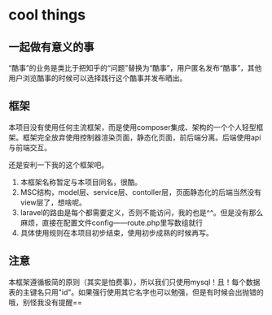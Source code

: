 # cool things 
## __一起做有意义的事__
  “酷事”的业务是类比于把知乎的“问题”替换为“酷事”，用户匿名发布“酷事”，其他用户浏览酷事的时候可以选择践行这个酷事并发布晒出。
  
  
## __框架__
  本项目没有使用任何主流框架，而是使用composer集成、架构的一个个人轻型框架。框架完全放弃使用控制器渲染页面，静态化页面，前后端分离。后端使用api与前端交互。
  
  还是安利一下我的这个框架吧。
1. 本框架名称暂定与本项目同名，很酷。
2. MSC结构，model层、service层、contoller层，页面静态化的后端当然没有view层了，想啥呢。
3. laravel的路由是每个都需要定义，否则不能访问，我的也是^^。但是没有那么麻烦，直接在配置文件config——route.php里写数组就行
4. 具体使用规则在本项目初步结束，使用初步成熟的时候再写。

## __注意__
  本框架遵循极简的原则（其实是怕费事），所以我们只使用mysql！且！每个数据表的主键名只用"id"。如果强行使用其它名字也可以勉强，但是有时候会出抛错的哦，别怪我没有提醒==

